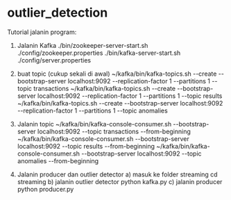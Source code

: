 # outlier_detection

Tutorial jalanin program:
1. Jalanin Kafka
   ./bin/zookeeper-server-start.sh ./config/zookeeper.properties
   ./bin/kafka-server-start.sh ./config/server.properties

2. buat topic (cukup sekali di awal)
   ~/kafka/bin/kafka-topics.sh --create --bootstrap-server localhost:9092 --replication-factor 1 --partitions 1 --topic transactions
   ~/kafka/bin/kafka-topics.sh --create --bootstrap-server localhost:9092 --replication-factor 1 --partitions 1 --topic results
   ~/kafka/bin/kafka-topics.sh --create --bootstrap-server localhost:9092 --replication-factor 1 --partitions 1 --topic anomalies 
   
3. Jalanin topic
   ~/kafka/bin/kafka-console-consumer.sh --bootstrap-server localhost:9092 --topic transactions --from-beginning
   ~/kafka/bin/kafka-console-consumer.sh --bootstrap-server localhost:9092 --topic results --from-beginning
   ~/kafka/bin/kafka-console-consumer.sh --bootstrap-server localhost:9092 --topic anomalies --from-beginning

4. Jalanin producer dan outlier detector
   a) masuk ke folder streaming
      cd streaming
   b) jalanin outlier detector
      python kafka.py
   c) jalanin producer
      python producer.py
